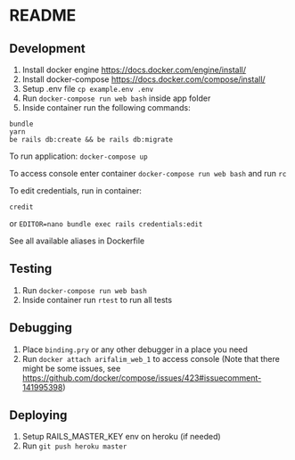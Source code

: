 # README

## Development

1. Install docker engine https://docs.docker.com/engine/install/
2. Install docker-compose https://docs.docker.com/compose/install/
3. Setup .env file `cp example.env .env`
4. Run `docker-compose run web bash` inside app folder
5. Inside container run the following commands:

```
bundle
yarn
be rails db:create && be rails db:migrate
```

To run application: `docker-compose up`

To access console enter container `docker-compose run web bash` and run `rc`

To edit credentials, run in container:

`credit`

or `EDITOR=nano bundle exec rails credentials:edit`

See all available aliases in Dockerfile

## Testing

1. Run `docker-compose run web bash`
2. Inside container run `rtest` to run all tests

## Debugging

1. Place `binding.pry` or any other debugger in a place you need
2. Run `docker attach arifalim_web_1` to access console (Note that there might be some issues, see https://github.com/docker/compose/issues/423#issuecomment-141995398)

## Deploying

1. Setup RAILS_MASTER_KEY env on heroku (if needed)
2. Run `git push heroku master` 
